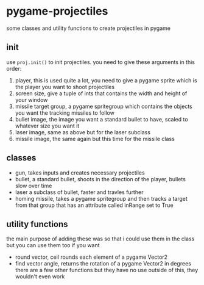 # pygame-projectiles
some classes and utility functions to create projectiles in pygame

## init
use `proj.init()` to init projectiles. you need to give these arguments in this order:
 1. player, this is used quite a lot, you need to give a pygame sprite which is the player you want to shoot projectiles
 2. screen size, give a tuple of ints that contains the width and height of your window
 3. missile target group, a pygame spritegroup which contains the objects you want the tracking missiles to follow
 4. bullet image, the image you want a standard bullet to have, scaled to whatever size you want it
 5. laser image, same as above but for the laser subclass
 6. missile image, the same again but this time for the missile class

## classes
 - gun, takes inputs and creates necessary projectiles
 - bullet, a standard bullet, shoots in the direction of the player, bullets slow over time
 - laser a subclass of bullet, faster and travles further
 - homing missile, takes a pygame spritegroup and then tracks a target from that group that has an attribute called inRange set to True

## utility functions
the main purpose of adding these was so that i could use them in the class but you can use them too if you want
 - round vector, ceil rounds each element of a pygame Vector2
 - find vector angle, returns the rotation of a pygame Vector2 in degrees
there are a few other functions but they have no use outside of this, they wouldn't even work
